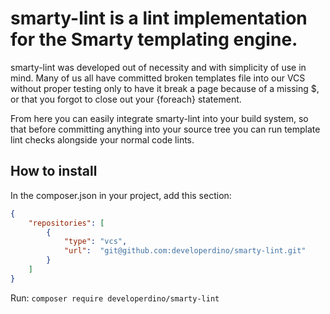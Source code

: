 # smarty-lint is a lint implementation for the Smarty templating engine.

smarty-lint was developed out of necessity and with simplicity of use in mind.
Many of us all have committed broken templates file into our VCS without proper
testing only to have it break a page because of a missing $, or that you forgot
to close out your {foreach} statement.

From here you can easily integrate smarty-lint into your build system, so that
before committing anything into your source tree you can run template lint
checks alongside your normal code lints.

## How to install
In the composer.json in your project, add this section:
```json
{
    "repositories": [
        {
            "type": "vcs",
            "url":  "git@github.com:developerdino/smarty-lint.git"
        }
    ]
}
```

Run: `composer require developerdino/smarty-lint`